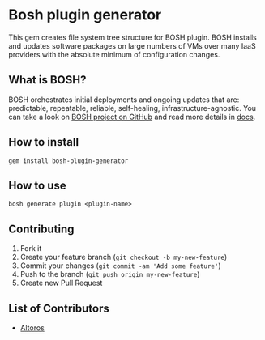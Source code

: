 # Bosh plugin generator
This gem creates file system tree structure for BOSH plugin. BOSH installs and updates software packages on large numbers of VMs over many IaaS providers with the absolute minimum of configuration changes.

## What is BOSH?
BOSH orchestrates initial deployments and ongoing updates that are: predictable, repeatable, reliable, self-healing, infrastructure-agnostic. You can take a look on [BOSH project on GitHub](https://github.com/cloudfoundry/bosh) and read more details in [docs](http://docs.cloudfoundry.org/bosh/).

## How to install
```
gem install bosh-plugin-generator
```

## How to use
```
bosh generate plugin <plugin-name>
```

## Contributing

1. Fork it
2. Create your feature branch (`git checkout -b my-new-feature`)
3. Commit your changes (`git commit -am 'Add some feature'`)
4. Push to the branch (`git push origin my-new-feature`)
5. Create new Pull Request

## List of Contributors

* [Altoros](https://www.altoros.com)
